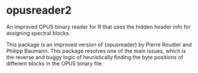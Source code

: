 # opusreader2

An improved OPUS binary reader for R that uses the hidden header info for assigning spectral blocks.

This package is an improved version of {opusreader} by Pierre Roudier and Philipp Baumann.
This package resolves one of the main issues, which is the reverse and buggy logic of heuristically finding the byte positions of different blocks in the OPUS binary file.
